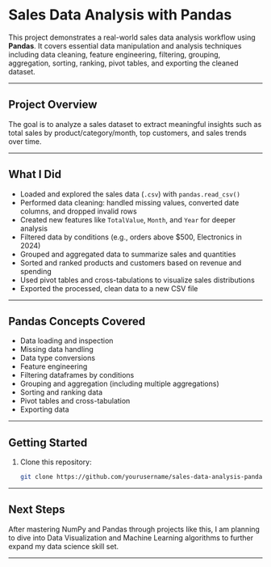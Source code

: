 # Sales Data Analysis with Pandas

This project demonstrates a real-world sales data analysis workflow using **Pandas**. It covers essential data manipulation and analysis techniques including data cleaning, feature engineering, filtering, grouping, aggregation, sorting, ranking, pivot tables, and exporting the cleaned dataset.

---

## Project Overview

The goal is to analyze a sales dataset to extract meaningful insights such as total sales by product/category/month, top customers, and sales trends over time.

---

## What I Did

- Loaded and explored the sales data (`.csv`) with `pandas.read_csv()`
- Performed data cleaning: handled missing values, converted date columns, and dropped invalid rows
- Created new features like `TotalValue`, `Month`, and `Year` for deeper analysis
- Filtered data by conditions (e.g., orders above $500, Electronics in 2024)
- Grouped and aggregated data to summarize sales and quantities
- Sorted and ranked products and customers based on revenue and spending
- Used pivot tables and cross-tabulations to visualize sales distributions
- Exported the processed, clean data to a new CSV file

---

## Pandas Concepts Covered

- Data loading and inspection  
- Missing data handling  
- Data type conversions  
- Feature engineering  
- Filtering dataframes by conditions  
- Grouping and aggregation (including multiple aggregations)  
- Sorting and ranking data  
- Pivot tables and cross-tabulation  
- Exporting data

---

## Getting Started

1. Clone this repository:  
   ```bash
   git clone https://github.com/yourusername/sales-data-analysis-pandas.git

---

## Next Steps
After mastering NumPy and Pandas through projects like this, I am planning to dive into Data Visualization and Machine Learning algorithms to further expand my data science skill set.

---

